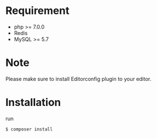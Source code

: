 # Requirement

- php >= 7.0.0
- Redis
- MySQL >= 5.7

# Note

Please make sure to install Editorconfig plugin to your editor.

# Installation

run

```
$ composer install
```


